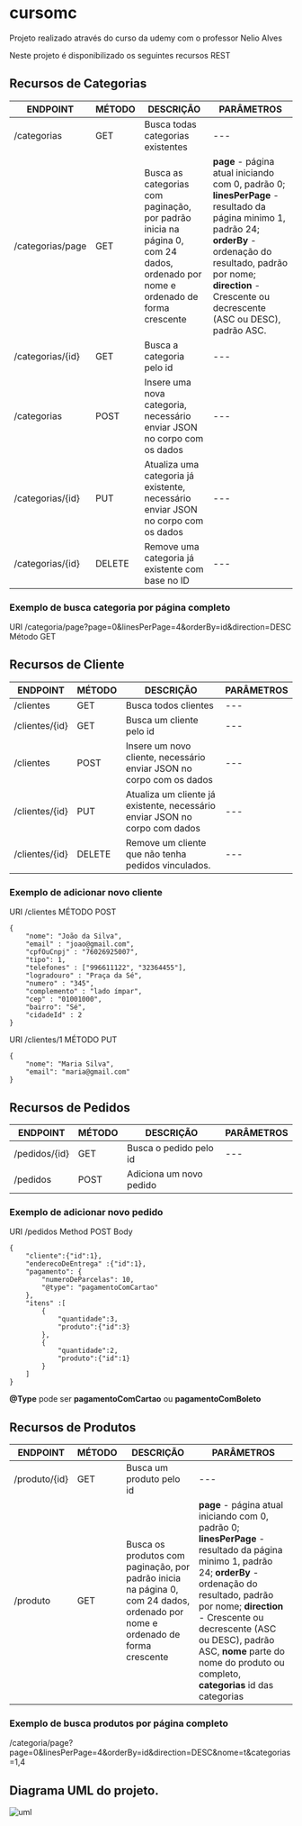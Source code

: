 # cursomc
Projeto realizado através do curso da udemy com o professor Nelio Alves

Neste projeto é disponibilizado os seguintes recursos REST

## Recursos de Categorias 
ENDPOINT | MÉTODO | DESCRIÇÃO | PARÂMETROS
---------|--------|-----------|-----------
/categorias|GET| Busca todas categorias existentes | ---
/categorias/page | GET | Busca as categorias com paginação, por padrão inicia na página 0, com 24 dados, ordenado por nome e ordenado de forma crescente | <b>page</b> - página atual iniciando com 0, padrão 0; <b>linesPerPage</b> - resultado da página minimo 1, padrão 24; <b>orderBy</b> - ordenação do resultado, padrão por nome; <b>direction</b> - Crescente ou decrescente (ASC ou DESC), padrão ASC.
/categorias/{id} | GET | Busca a categoria pelo id | ---
/categorias | POST | Insere uma nova categoria, necessário enviar JSON no corpo com os dados | ---
/categorias/{id} | PUT | Atualiza uma categoria já existente, necessário enviar JSON no corpo com os dados | ---
/categorias/{id} | DELETE | Remove uma categoria já existente com base no ID | ---

### Exemplo de busca categoria por página completo
URI /categoria/page?page=0&linesPerPage=4&orderBy=id&direction=DESC
Método GET

## Recursos de Cliente 
ENDPOINT | MÉTODO | DESCRIÇÃO | PARÂMETROS
---------|--------|-----------|-----------
/clientes | GET| Busca todos clientes | ---
/clientes/{id} | GET | Busca um cliente pelo id | ---
/clientes | POST | Insere um novo cliente, necessário enviar JSON no corpo com os dados | ---
/clientes/{id} | PUT | Atualiza um cliente já existente, necessário enviar JSON no corpo com dados | ---
/clientes/{id} | DELETE | Remove um cliente que não tenha pedidos vinculados. | ---

### Exemplo de adicionar novo cliente
URI /clientes
MÉTODO POST
```
{
    "nome": "João da Silva",
    "email" : "joao@gmail.com",
    "cpfOuCnpj" : "76026925007",
    "tipo": 1,
    "telefones" : ["996611122", "32364455"],
    "logradouro" : "Praça da Sé",
    "numero" : "345",
    "complemento" : "lado ímpar",
    "cep" : "01001000",
    "bairro": "Sé",
    "cidadeId" : 2
}
```

URI /clientes/1
MÉTODO PUT
```
{
    "nome": "Maria Silva",
    "email": "maria@gmail.com"
}
```

## Recursos de Pedidos 
ENDPOINT | MÉTODO | DESCRIÇÃO | PARÂMETROS
---------|--------|-----------|-----------
/pedidos/{id} | GET | Busca o pedido pelo id | ---
/pedidos | POST | Adiciona um novo pedido

### Exemplo de adicionar novo pedido
URI /pedidos
Method POST
Body
```
{
    "cliente":{"id":1},
    "enderecoDeEntrega" :{"id":1},
    "pagamento": {
        "numeroDeParcelas": 10,
        "@type": "pagamentoComCartao"
    },
    "itens" :[
        {
            "quantidade":3,
            "produto":{"id":3}
        },
        {
            "quantidade":2,
            "produto":{"id":1}
        }
    ]
}
```
<b>@Type</b> pode ser <b>pagamentoComCartao</b> ou <b>pagamentoComBoleto</b>

## Recursos de Produtos 
ENDPOINT | MÉTODO | DESCRIÇÃO | PARÂMETROS
---------|--------|-----------|-----------
/produto/{id} | GET | Busca um produto pelo id | ---
/produto | GET | Busca os produtos com paginação, por padrão inicia na página 0, com 24 dados, ordenado por nome e ordenado de forma crescente | <b>page</b> - página atual iniciando com 0, padrão 0; <b>linesPerPage</b> - resultado da página minimo 1, padrão 24; <b>orderBy</b> - ordenação do resultado, padrão por nome; <b>direction</b> - Crescente ou decrescente (ASC ou DESC), padrão ASC, <b>nome</b> parte do nome do produto ou completo, <b>categorias</b> id das categorias


### Exemplo de busca produtos por página completo
/categoria/page?page=0&linesPerPage=4&orderBy=id&direction=DESC&nome=t&categorias=1,4


## Diagrama UML do projeto.

![uml](https://user-images.githubusercontent.com/4616631/98959616-38422580-24e2-11eb-8fc5-e754c17de4f3.png)
